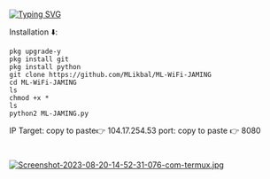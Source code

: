 #
[![Typing SVG](https://readme-typing-svg.demolab.com?font=Fira+Code&size=35&pause=1000&color=F8FF00&width=435&lines=ML-WiFi-JAMING)](https://git.io/typing-svg)


Installation ⬇️:


    pkg upgrade-y
    pkg install git
    pkg install python
    git clone https://github.com/MLikbal/ML-WiFi-JAMING
    cd ML-WiFi-JAMING
    ls
    chmod +x *
    ls
    python2 ML-JAMING.py


IP Target: copy to paste👉 104.17.254.53
port: copy to paste 👉 8080

#
[![Screenshot-2023-08-20-14-52-31-076-com-termux.jpg](https://i.postimg.cc/RVF2x638/Screenshot-2023-08-20-14-52-31-076-com-termux.jpg)](https://postimg.cc/WtB5M4w6)
